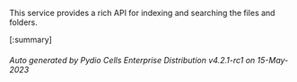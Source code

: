 






This service provides a rich API for indexing and searching the files and folders.

[:summary]

###### Auto generated by Pydio Cells Enterprise Distribution v4.2.1-rc1 on 15-May-2023
